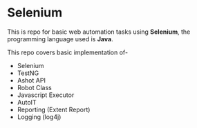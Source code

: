 # Selenium

This is repo for basic web automation tasks using **Selenium**, the programming language used is **Java**.

This repo covers basic implementation of-
* Selenium
* TestNG
* Ashot API
* Robot Class
* Javascript Executor
* AutoIT
* Reporting (Extent Report)
* Logging (log4j)
